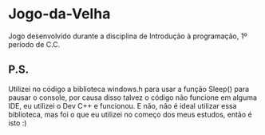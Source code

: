 # Jogo-da-Velha
Jogo desenvolvido durante a disciplina de Introdução à programação, 1º período de C.C.

## P.S.
Utilizei no código a biblioteca windows.h para usar a função Sleep() para pausar o console, por causa disso talvez o código não funcione em alguma IDE, eu utilizei o Dev C++ e funcionou.
E não, não é ideal utilizar essa biblioteca, mas foi o que eu utilizei no começo dos meus estudos, então é isto :)

